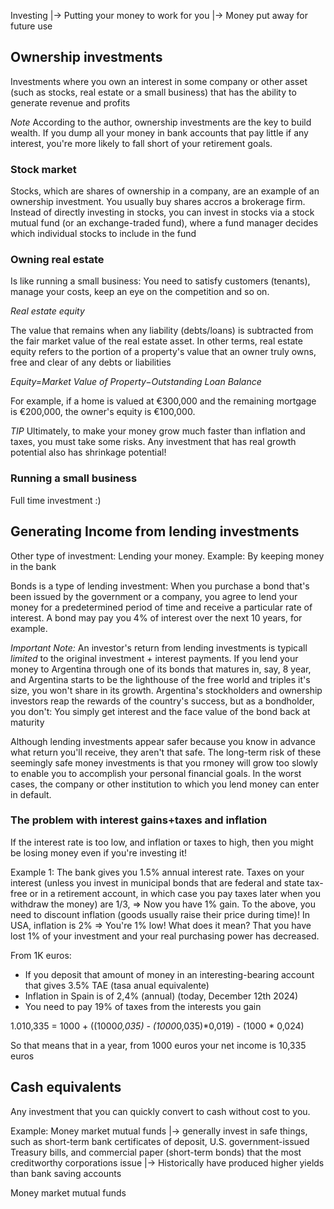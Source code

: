 Investing |-> Putting your money to work for you
		  |-> Money put away for future use
		  

## Ownership investments 

Investments where you own an interest in some company or other asset (such as stocks, real estate or a small business)
that has the ability to generate revenue and profits


*Note* According to the author, ownership investments are the key to build wealth. If you dump all your money in bank
accounts that pay little if any interest, you're more likely to fall short of your retirement goals.


### Stock market

Stocks, which are shares of ownership in a company, are an example of an ownership investment. You usually buy shares 
accros a brokerage firm.
Instead of directly investing in stocks, you can invest in stocks via a stock mutual fund (or an exchange-traded fund),
where a fund manager decides which individual stocks to include in the fund


### Owning real estate

Is like running a small business: You need to satisfy customers (tenants), manage your costs, keep an eye on the competition
and so on.

*Real estate equity*

The value that remains when any liability (debts/loans) is subtracted from the fair market value of the real estate asset. 
In other terms, real estate equity refers to the portion of a property's value that an owner truly owns, free and clear 
of any debts or liabilities

_Equity=Market Value of Property−Outstanding Loan Balance_

For example, if a home is valued at €300,000 and the remaining mortgage is €200,000, the owner's equity is €100,000.


*TIP* Ultimately, to make your money grow much faster than inflation and taxes, you must take some risks. Any investment
that has real growth potential also has shrinkage potential!


### Running a small business

Full time investment :)


## Generating Income from lending investments

Other type of investment: Lending your money. Example: By keeping money in the bank

Bonds is a type of lending investment: When you purchase a bond that's been issued by the government or a company, you
agree to lend your money for a predetermined period of time and receive a particular rate of interest. 
A bond may pay you 4% of interest over the next 10 years, for example.

*Important Note:* An investor's return from lending investments is typicall *limited* to the original investment + interest payments.
If you lend your money to Argentina through one of its bonds that matures in, say, 8 year, and Argentina starts to be the 
lighthouse of the free world and triples it's size, you won't share in its growth. Argentina's stockholders and ownership 
investors reap the rewards of the country's success, but as a bondholder, you don't: You simply get interest and the face value
of the bond back at maturity

Although lending investments appear safer because you know in advance what return you'll receive, they aren't that safe. The
long-term risk of these seemingly safe money investments is that you rmoney will grow too slowly to enable you to accomplish 
your personal financial goals. In the worst cases, the company or other institution to which you lend money can enter in default.


### The problem with interest gains+taxes and inflation

If the interest rate is too low, and inflation or taxes to high, then you might be losing money even if you're investing it!

Example 1: The bank gives you 1.5% annual interest rate. Taxes on your interest (unless you invest in municipal bonds that are federal
and state tax-free or in a retirement account, in which case you pay taxes later when you withdraw the money) are 1/3, => Now you have 1% gain.
To the above, you need to discount inflation (goods usually raise their price during time)! In USA, inflation is 2% => You're 1% low!
What does it mean? That you have lost 1% of your investment and your real purchasing power has decreased.

From 1K euros:
- If you deposit that amount of money in an interesting-bearing account that gives 3.5% TAE (tasa anual equivalente)
- Inflation in Spain is of 2,4% (annual) (today, December 12th 2024)
- You need to pay 19% of taxes from the interests you gain

1.010,335 = 1000 + ((1000*0,035) - (1000*0,035)*0,019) - (1000 * 0,024)

So that means that in a year, from 1000 euros your net income is 10,335 euros


## Cash equivalents

Any investment that you can quickly convert to cash without cost to you. 

Example: 
Money market mutual funds 
 |-> generally invest in safe things, such as short-term bank certificates of deposit, 
	 U.S. government-issued Treasury bills, and commercial paper (short-term bonds) that the most creditworthy
	 corporations issue
 |-> Historically have produced higher yields than bank saving accounts

Money market mutual funds 
